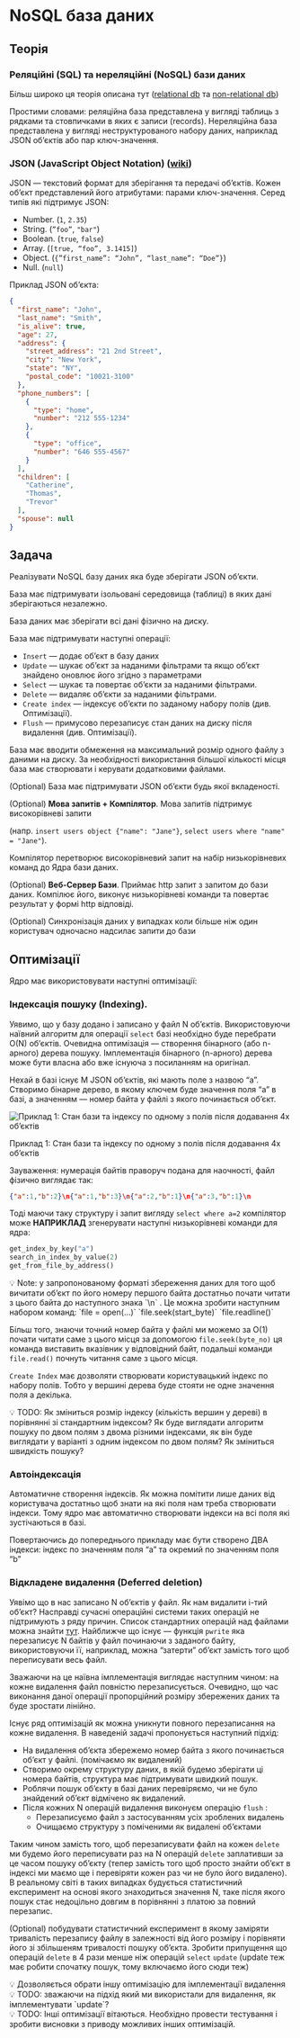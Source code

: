 # NoSQL база даних

## Теорія

### Реляційні (SQL) та нереляційні (NoSQL) бази даних

Більш широко ця теорія описана тут ([relational db](https://en.wikipedia.org/wiki/Relational_database) та [non-relational db](https://learn.microsoft.com/en-us/azure/architecture/data-guide/big-data/non-relational-data))

Простими словами: реляційна база представлена у вигляді таблиць з рядками та стовпичками в яких є записи (records). Нереляційна база представлена у вигляді неструктурованого набору даних, наприклад JSON обʼєктів або пар ключ-значення.

### JSON (JavaScript Object Notation) ([wiki](https://en.wikipedia.org/wiki/JSON))

JSON — текстовий формат для зберігання та передачі обʼєктів. Кожен обʼєкт представлений його атрибутами: парами ключ-значення. Серед типів які підтримує JSON:

- Number. (`1`, `2.35`)
- String. (`”foo”`, `"bar"`)
- Boolean. (`true`, `false`)
- Array. (`[true, “foo”, 3.1415]`)
- Object. (`{”first_name”: “John”, “last_name”: “Doe”}`)
- Null. (`null`)

Приклад JSON обʼєкта:

```json
{
  "first_name": "John",
  "last_name": "Smith",
  "is_alive": true,
  "age": 27,
  "address": {
    "street_address": "21 2nd Street",
    "city": "New York",
    "state": "NY",
    "postal_code": "10021-3100"
  },
  "phone_numbers": [
    {
      "type": "home",
      "number": "212 555-1234"
    },
    {
      "type": "office",
      "number": "646 555-4567"
    }
  ],
  "children": [
    "Catherine",
    "Thomas",
    "Trevor"
  ],
  "spouse": null
}
```

## Задача

Реалізувати NoSQL базу даних яка буде зберігати JSON обʼєкти. 

База має підтримувати ізольовані середовища (таблиці) в яких дані зберігаються незалежно.

База даних має зберігати всі дані фізично на диску. 

База має підтримувати наступні операції:

- `Insert` — додає обʼєкт в базу даних
- `Update` — шукає обʼєкт за наданими фільтрами та якщо обʼєкт знайдено оновлює його згідно з параметрами
- `Select` — шукає та повертає обʼєкти за наданими фільтрами.
- `Delete` — видаляє обʼєкти за наданими фільтрами.
- `Create index` — індексує обʼєкти по заданому набору полів (див. Оптимізації).
- `Flush` — примусово перезаписує стан даних на диску після видалення (див. Оптимізації).

База має вводити обмеження на максимальний розмір одного файлу з даними на диску. За необхідності використання більшої кількості місця база має створювати і керувати додатковими файлами.

(Optional) База має підтримувати JSON обʼєкти будь якої вкладеності.

(Optional) **Мова запитів + Компілятор**. Мова запитів підтримує високорівневі запити

(напр. `insert users object {"name": "Jane"}`, `select users where "name" = "Jane"`).

Компілятор перетворює високорівневий запит на набір низькорівневих команд до Ядра бази даних.

(Optional) **Веб-Сервер Бази**. Приймає http запит з запитом до бази даних. Компілює його, виконує низькорівневі команди та повертає результат у формі http відповіді.

(Optional) Синхронізація даних у випадках коли більше ніж один користувач одночасно надсилає запити до бази

## Оптимізації

Ядро має використовувати наступні оптимізації:

### Індексація пошуку (Indexing).

Уявимо, що у базу додано і записано у файл N обʼєктів. Використовуючи наївний алгоритм для операції `select` базі необхідно буде перебрати O(N) обʼєктів. Очевидна оптимізація — створення бінарного (або n-арного) дерева пошуку. Імплементація бінарного (n-aрного) дерева може бути власна або вже існуюча з посиланням на оригінал.

Нехай в базі існує M JSON обʼєктів, які мають поле з назвою “a”. Створимо бінарне дерево, в якому ключем буде значення поля “a” в базі, а значенням — номер байта у файлі з якого починається обʼєкт.

![Приклад 1:  Стан бази та індексу по одному з полів після додавання 4х обʼєктів](NoSQL%20%D0%B1%D0%B0%D0%B7%D0%B0%20%D0%B4%D0%B0%D0%BD%D0%B8%D1%85%202c7c048754974adfb0f9609ebd51d12a/Untitled.png)

Приклад 1:  Стан бази та індексу по одному з полів після додавання 4х обʼєктів

Зауваження: нумерація байтів праворуч подана для наочності, файл фізично виглядає так:

```json
{"a":1,"b":2}\n{"a":1,"b":3}\n{"a":2,"b":1}\n{"a":3,"b":1}\n
```

Тоді маючи таку структуру і запит вигляду `select where a=2`  компілятор може **НАПРИКЛАД** згенерувати наступні низькорівневі команди для ядра:

```python
get_index_by_key("a")
search_in_index_by_value(2)
get_from_file_by_address()
```

<aside>
💡 Note: у запропонованому форматі збереження даних для того щоб вичитати обʼєкт по його номеру першого байта достатньо почати читати з цього байта до наступного знака `\n` . Це можна зробити наступним набором команд:
`file = open(…)` 
`file.seek(start_byte)`
`file.readline()`

</aside>

Більш того, знаючи точний номер байта у файлі ми можемо за O(1) почати читати саме з цього місця за допомогою `file.seek(byte_no)` ця команда виставить вказівник у відповідний байт, подальші команди `file.read()` почнуть читання саме з цього місця.

`Create Index` має дозволяти створювати користувацький індекс по набору полів. Тобто у вершині дерева буде стояти не одне значення поля а декілька.

 

<aside>
💡 TODO: Як зміниться розмір індексу (кількість вершин у дереві) в порівнянні зі стандартним індексом? Як буде виглядати алгоритм пошуку по двом полям з двома різними індексами, як він буде виглядати у варіанті з одним індексом по двом полям?
Як зміниться швидкість пошуку?

</aside>

### Автоіндексація

Автоматичне створення індексів. Як можна помітити лише даних від користувача достатньо щоб знати на які поля нам треба створювати індекси. Тому ядро має автоматично створювати індекси на всі поля які зустічаються в базі.

Повертаючись до попереднього прикладу має бути створено ДВА індекси: індекс по значенням поля “a” та окремий по значенням поля “b”

### Відкладене видалення (Deferred deletion)

Уявімо що в нас записано N обʼєктів у файл. Як нам видалити i-тий обʼєкт? Насправді сучасні операційні системи таких операцій не підтримують з ряду причин. Список стандартних операцій над файлами можна знайти [тут](https://linasm.sourceforge.net/docs/syscalls/filesystem.php). Найближче що існує — функція `pwrite` яка перезаписує N байтів у файл починаючи з заданого байту, використовуючи її, наприклад, можна “затерти” обʼєкт замість того щоб переписувати весь файл.

Зважаючи на це наївна імплементація виглядає наступним чином: на кожне видалення файл повністю перезаписується. Очевидно, що час виконання даної операції пропорційний розміру збережених даних та буде зростати лінійно.

Існує ряд оптимізацій як можна уникнути повного перезаписання на кожне видалення. В наведеній задачі пропонується наступний підхід:

- На видалення обʼєкта збережемо номер байта з якого починається обʼєкт у файлі. (помічаємо як видалений)
- Створимо окрему структуру даних, в якій будемо зберігати ці номера байтів, структура має підтримувати швидкий пошук.
- Роблячи пошук обʼєкту в базі даних перевіряємо, чи не було знайдений обʼєкт відмічено як видалений.
- Після кожних N операцій видалення виконуєм операцію `flush` :
    - Перезаписуємо файл з застосуванням усіх зроблених видалень
    - Очищаємо структуру з поміченими як видалені обʼєктами

Таким чином замість того, щоб перезаписувати файл на кожен `delete`  ми будемо його переписувати раз на N операцій `delete` заплативши за це часом пошуку обʼєкту (тепер замість того щоб просто знайти обʼєкт в індексі ми маємо ще і перевіряти кожен раз чи не було його видалено). В реальному світі в таких випадках будується статистичний експеримент на основі якого знаходиться значення N, таке після якого пошук стає недоцільно довгим в порівнянні з платою за повний перезапис. 

(Optional) побудувати статистичний експеримент в якому заміряти тривалість перезапису файлу в залежності від його розміру і порівняти його зі збільшеням тривалості пошуку обʼєкта. Зробити припущення що операцій `delete` в 4 рази менше ніж операцій `select` `update` (update теж має робити спочатку пошук, тому включаємо його сюди теж)

<aside>
💡 Дозволяється обрати іншу оптимізацію для імплементації видалення

</aside>

<aside>
💡 TODO: зважаючи на підхід який ми використали для видалення, як імплементувати `update`?

</aside>

<aside>
💡 TODO: Інші оптимізації вітаються. Необхідно провести тестування і зробити висновки з приводу можливих інших оптимізацій.

</aside>